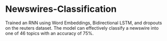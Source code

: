 # Newswires-Classification
Trained an RNN using Word Embeddings, Bidirectional LSTM, and dropouts on the reuters dataset. The model can effectively classify a newswire into one of 46 topics with an accuracy of 75%.

